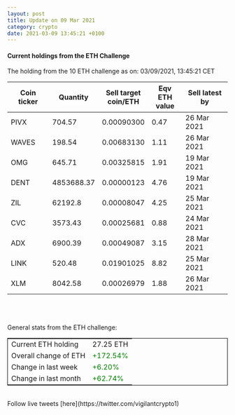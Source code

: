```yaml
---
layout: post
title: Update on 09 Mar 2021
category: crypto
date: 2021-03-09 13:45:21 +0100
---
```

<!-- Global site tag (gtag.js) - Google Analytics -->
<script async src="https://www.googletagmanager.com/gtag/js?id=UA-103831149-5"></script>
<script>
  window.dataLayer = window.dataLayer || [];
  function gtag(){dataLayer.push(arguments);}
  gtag('js', new Date());

  gtag('config', 'UA-103831149-5');
</script>


#### Current holdings from the ETH Challenge

The holding from the 10 ETH challenge as on: 03/09/2021, 13:45:21 CET

|Coin ticker|Quantity|Sell target<br>coin/ETH|Eqv ETH<br>value|Sell latest by|
|-----------|--------|-----------|-----------|--------------|
PIVX|704.57|  0.00090300|0.47|26 Mar 2021|
WAVES|198.54|  0.00683130|1.11|26 Mar 2021|
OMG|645.71|  0.00325815|1.91|19 Mar 2021|
DENT|4853688.37|  0.00000123|4.76|19 Mar 2021|
ZIL|62192.8|  0.00008047|4.25|25 Mar 2021|
CVC|3573.43|  0.00025681|0.88|24 Mar 2021|
ADX|6900.39|  0.00049087|3.15|28 Mar 2021|
LINK|520.48|  0.01901025|8.82|25 Mar 2021|
XLM|8042.58|  0.00026979|1.88|26 Mar 2021|

<br>
<br>
<br>
General stats from the ETH challenge:

<table style="border:1px solid black;margin-left:auto;margin-right:auto;">
	<tbody>
	<tr>
		<td>Current ETH holding</td>
		<td>     27.25 ETH</td>
	</tr>
	<tr>
		<td>Overall change of ETH</td>
		<td><font color="green">+172.54%</font></td>
	</tr>
	<tr>
		<td>Change in last week</td>
		<td><font color="green">+6.20%</font></td>
	</tr>
	<tr>
		<td>Change in last month</td>
		<td><font color="green">+62.74%</font></td>
	</tr>
	</tbody>
</table>

<br>
Follow live tweets [here](https://twitter.com/vigilantcrypto1)
<br>
<br>